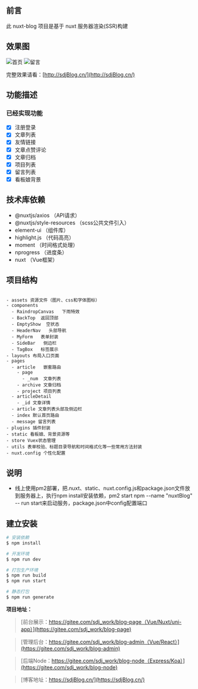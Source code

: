 ## 前言

此 nuxt-blog 项目是基于 nuxt 服务器渲染(SSR)构建

## 效果图

![首页](https://s3.ax1x.com/2021/02/25/yviqrF.png)
![留言](https://s3.ax1x.com/2021/02/25/yviqrF.png)

完整效果请看：[http://sdjBlog.cn/](http://sdjBlog.cn/)

## 功能描述

### 已经实现功能

- [x] 注册登录
- [x] 文章列表
- [x] 友情链接
- [x] 文章点赞评论
- [x] 文章归档
- [x] 项目列表
- [x] 留言列表
- [x] 看板娘背景

## 技术库依赖

- @nuxtjs/axios （API请求）
- @nuxtjs/style-resources  （scss公共文件引入）
- element-ui  （组件库）
- highlight.js （代码高亮）
- moment  （时间格式处理）
- nprogress    （进度条）
- nuxt  （Vue框架）

## 项目结构

```

- assets 资源文件（图片、css和字体图标）
- components
  - RaindropCanvas   下雨特效
  - BackTop  返回顶部
  - EmptyShow  空状态
  - HeaderNav   头部导航
  - MyForm   表单封装
  - SideBar   侧边栏
  - TagBox   标签展示
- layouts 布局入口页面
- pages
  - article   嵌套路由
    - page
      - _num  文章列表
    - archive 文章归档
    - project 项目列表
  - articleDetail
    - _id 文章详情
  - article 文章列表头部及侧边栏
  - index 默认首页路由
  - message 留言列表
- plugins 插件封装
- static 看板娘、背景资源等
- store Vuex状态管理
- utils 表单校验、标题目录导航和时间格式化等一些常用方法封装
- nuxt.config 个性化配置

```

## 说明

- 线上使用pm2部署，把.nuxt、static、nuxt.config.js和package.json文件放到服务器上，执行npm install安装依赖，pm2 start npm --name "nuxtBlog" -- run start来启动服务，package.json中config配置端口

## 建立安装

```bash
# 安装依赖
$ npm install

# 开发环境
$ npm run dev

# 打包生产环境
$ npm run build
$ npm run start

# 静态打包
$ npm run generate
```

**项目地址：**

> [前台展示：https://gitee.com/sdj_work/blog-page（Vue/Nuxt/uni-app）](https://gitee.com/sdj_work/blog-page)

> [管理后台：https://gitee.com/sdj_work/blog-admin（Vue/React）](https://gitee.com/sdj_work/blog-admin)

> [后端Node：https://gitee.com/sdj_work/blog-node（Express/Koa）](https://gitee.com/sdj_work/blog-node)

> [博客地址：https://sdjBlog.cn/](https://sdjBlog.cn/)
